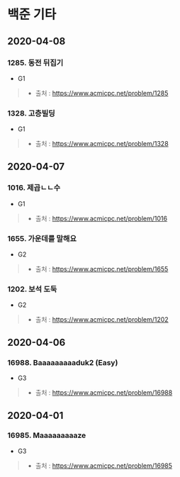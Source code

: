 # 백준 기타

## 2020-04-08
### 1285. 동전 뒤집기
* G1
> * 출처 : https://www.acmicpc.net/problem/1285

### 1328. 고층빌딩
* G1
> * 출처 : https://www.acmicpc.net/problem/1328

## 2020-04-07
### 1016. 제곱ㄴㄴ수
* G1
> * 출처 : https://www.acmicpc.net/problem/1016

### 1655. 가운데를 말해요
* G2
> * 출처 : https://www.acmicpc.net/problem/1655

### 1202. 보석 도둑
* G2
> * 출처 : https://www.acmicpc.net/problem/1202

## 2020-04-06
### 16988. Baaaaaaaaaduk2 (Easy)
* G3
> * 출처 : https://www.acmicpc.net/problem/16988

## 2020-04-01
### 16985. Maaaaaaaaaze
* G3
> * 출처 : https://www.acmicpc.net/problem/16985